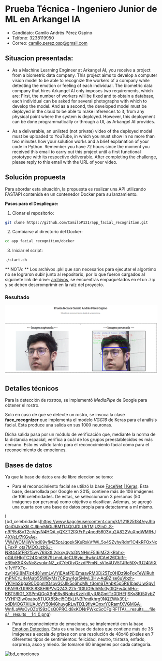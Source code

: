 # Prueba Técnica - Ingeniero Junior de ML en Arkangel IA

- Candidato: Camilo Andrés Pérez Ospino
- Telfono: 3238119950
- Correo: camilo.perez.osp@gmail.com

## Situacion presentada: 
*  As a Machine Learning Engineer at Arkangel AI, you receive a project from a biometric data company. This project aims to develop a computer vision model to be able to recognize the workers of a company while detecting the emotion or feeling of each individual. The biometric data company that hires Arkangel AI only imposes two requirements, which are: First, the number of workers will be fixed and to obtain a database, each individual can be asked for several photographs with which to develop the model. And as a second, the developed model must be deployed in the cloud to be able to make inferences to it, from any physical point where the system is deployed. However, this deployment can be done programmatically or through a UI, as Arkangel AI provides.

* As a deliverable, an unlisted (not private) video of the deployed model must be uploaded to YouTube, in which you must show in no more than two minutes how your solution works and a brief explanation of your code in Python. Remember you have 72 hours since the moment you received this email to carry out this project until a first functional prototype with its respective deliverable. After completing the challenge, please reply to this email with the URL of your video.

## Solución propuesta

Para abordar esta situación, la propuesta es realizar una API utilizando FASTAPI contenida en un contenedor Docker para su lanzamiento.

**Pasos para el Despliegue:**

1. Clonar el repositorio:

```bash
git clone https://github.com/CamiloP121/app_facial_recognition.git
```
2. Cambiarse al directorio del Docker:
```bash
cd app_facial_recognition/docker
```
3. Iniciar el script:
```bash
./start.sh
```

** NOTA: ** Los archivos .pkl que son necesarios para ejecutar el algortimo no se lograron subir junto al repositorio, por lo que fueron cargados al siguinete link de drive: [archivos](https://drive.google.com/file/d/1v7yXDPlCHaHuRGAldkPUc2NIdQXp3_8s/view?usp=sharing), se encuentras empaquetados en el un .zip y se deben descromprimir en la raíz del proyecto.

### Resultado
![demo](modules/static/imgs/demo.png)

## Detalles técnicos
Para la detección de rostros, se implementó _MediaPipe_ de Google para obtener el rostro.

Solo en caso de que se detecte un rostro, se invoca la clase **face_recognizer** que implementa el modelo _VGG16_ de Keras para el análisis facial. Esta produce una salida en sus 1000 neuronas.

Dicha salida pasa por un módulo de verificación que, mediante la norma de la distancia espacial, verifica a cuál de los grupos preestablecidos es más cercano. Esto es válido tanto para el reconocimiento facial como para el reconocimiento de emociones.

## Bases de datos
Ya que la base de datos era de libre eleccion se tomo:

* Para el reconocimiento facial se utilizó la base [FaceNet | Keras](https://www.kaggle.com/datasets/utkarshsaxenadn/facenet-keras). Esta base, desarrollada por Google en 2015, contiene más de 106 imágenes de 106 celebridades. De estas, se seleccionaron 3 personas (50 imágenes por persona) como objetivo a clasificar. Además, se agregó una cuarta con una base de datos propia para detectarme a mí mismo.

![bd_celebridades]https://www.kaggleusercontent.com/kf/121825184/eyJhbGciOiJkaXIiLCJlbmMiOiJBMTI4Q0JDLUhTMjU2In0..S-n9PI5d8vT2ciVqvN4HQA.yQXZT2RXFrPz4nod5603Vu2A822VuXndWMfHJ4XVeLf7KGyAe-VWJWOMijWVnd09vfMZ5ptJqopk5KeRxkVfWI_5o4SZyhyRdnf1O4kRFOxNxLFsxP_ota7MQOJzb6J-N8t445fFR2f5wy76S3tL2skxy4ytcDNNHmF5I6jMZ2jkRbhx-qGiL6HIgTC24XmIS679LmnL4eCU8yio_BwknUCAet26CbI1r-z69nK5XKvNc8zsqknNZ_xiCYeOtyGzzdPFmNLsVIe4UV5TJRe5IXyfU24iVtXvi1vYFXTo-zw14GI8M7iz4d81wmLvVYjEAafPEjEmaavRM0Dj25Tc0HDz9IoFgxTeWIRuhmPNCrU4efAab55WByMs7CRgw4gr5MwL3Hv-AqBZlse6uVbzh-YK1HaSbga90D0pnItOsbvGOJlk5oShcMk_t3om6TAnbK5p5R61basUlwSgv10PA99ZUt9K8l8S8H6PVvQ243I22h-1GlUO9dhMc0y0lQFw4c5IHo-KBT58lGf_XSPmQGoXBgE6v8NqbzKzzjktILyIU8GmtTz0DHEfjSKv8Kt5Xyb7VYHPI2lw0oabo5TUCt8ShcI5OEkLfN3Pmdkhrg9NQZWik39L-xdDMOG7XiUAJcVY50MGhuygRLwTiXL9fiyAOnxrYCRamfXVGMGA-WnfLpWsOyOZo1S9zCsQ0PRO.d8xKONrPWxcScCFgiRF1TA/__results___files/__results___14_0.png)

* Para el reconocimiento de emociones, se implementó con la base [Emotion Detection](https://www.kaggle.com/datasets/ananthu017/emotion-detection-fer). Esta es una base de datos que contiene más de 35 imágenes a escala de grises con una resolución de 48x48 píxeles en 7 diferentes tipos de sentimientos: felicidad, neutro, tristeza, enfado, sorpresa, asco y miedo. Se tomaron 60 imágenes por cada categoría.

![bd_emociones](https://www.kaggleusercontent.com/kf/84496369/eyJhbGciOiJkaXIiLCJlbmMiOiJBMTI4Q0JDLUhTMjU2In0..JMyVQc__GFmm19c5rxYFTA.ghmaJNvtTQ6E8mU43fURvV1HoVDbwGpu2tbE-9Q7_kbwYKOjm80lWJ_9ZC7mnmoJOlLonNj9yrZ8sriJ9NcGoIeIOHccM4H_jc43kazywax1rbn30MvyjQadQjY2X7WjNvmaGblmD2AmD6F9iwqukiMOKM9O5aZ-v91gl06mj4MzFVt0B-5EnFGUUkZwZjrx1g2MAmSfv9sKN4FXv9dak9AngEnH_3NRx-_MlqYnscCgdKTOp08yXLdGgVnpEHLrNnxQU_lAlpmDzsJ_qfl3MGStb71Y0eEryI75-IawTxS4fglfv7tnZhPCDczTfX_osiz1Oys-GOULmvtOlWLYCPIQFFy0T281t0_Gn9yXOfAZ9UPl4lgzjfMcfErG3F7uaqAG20O11G62CR0d661a7ym_nVNqaZ-CUYdN-MmL-g8vFHBm95tQ-8uGzU1ZshwPYvxKnwxjcNsRX_61JjZLdh36jmuiIqE-QQ9PTuHe-gk__ePCgC6qLdWYoYGrY3xZZpYw171ugQNULkkVd1Hx6cfKqZRSVqbtUfW4ru6C-eHP13sUG87CHsNJYa6cqrNXVWwud-SUJDKB4D7Mc9isDydW8r627nkm7fXywupB_1_8TJJClWO8SYh_SB39VJYRazlh5JXmioWR5ibDgZ28kYcr5aCv7AMmoDzBT5qzP5M.xk8tzW2lU37Jvy-iOMWADQ/__results___files/__results___10_0.png)

